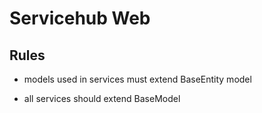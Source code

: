 <!-- Element 	Markdown Syntax
    Heading 	# H1
    ## H2
    ### H3
    Bold 	**bold text**
    Italic 	*italicized text*
    Blockquote 	> blockquote
    Ordered List 	1. First item
                    2. Second item
                    3. Third item
    Unordered List 	- First item
                    - Second item
                    - Third item
    Code 	`code`
    Horizontal Rule 	---
    Link 	[title](https://www.example.com)
    Image 	![alt text](image.jpg) -->

# Servicehub Web

## Rules

- models used in services must extend BaseEntity model

- all services should extend BaseModel
